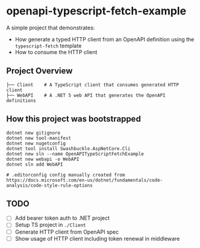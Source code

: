 # openapi-typescript-fetch-example

A simple project that demonstrates:

- How generate a typed HTTP client from an OpenAPI definition using the `typescript-fetch` template
- How to consume the HTTP client

## Project Overview

```console
├── Client    # A TypeScript client that consumes generated HTTP client
├── WebAPI    # A .NET 5 web API that generates the OpenAPI definitions
```

## How this project was bootstrapped

```console
dotnet new gitignore
dotnet new tool-manifest
dotnet new nugetconfig
dotnet tool install Swashbuckle.AspNetCore.Cli
dotnet new sln --name OpenAPITypeScriptFetchExample
dotnet new webapi -o WebAPI
dotnet sln add WebAPI

# .editorconfig config manually created from https://docs.microsoft.com/en-us/dotnet/fundamentals/code-analysis/code-style-rule-options
```

## TODO

- [ ] Add bearer token auth to .NET project
- [ ] Setup TS project in `./Client`
- [ ] Generate HTTP client from OpenAPI spec
- [ ] Show usage of HTTP client including token renewal in middleware
